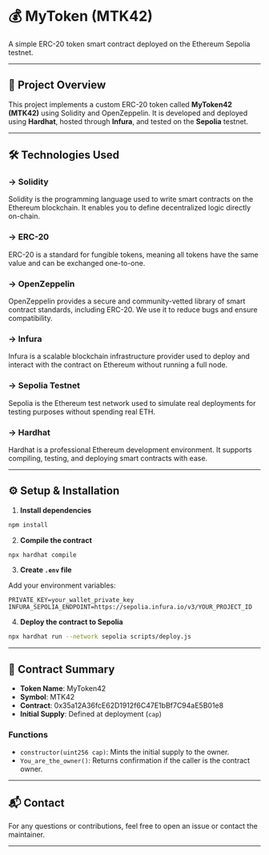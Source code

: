 # 💰 MyToken (MTK42)

A simple ERC-20 token smart contract deployed on the Ethereum Sepolia testnet.

---

## 📌 Project Overview

This project implements a custom ERC-20 token called **MyToken42 (MTK42)** using Solidity and OpenZeppelin. It is developed and deployed using **Hardhat**, hosted through **Infura**, and tested on the **Sepolia** testnet.

---

## 🛠️ Technologies Used

### → Solidity
Solidity is the programming language used to write smart contracts on the Ethereum blockchain. It enables you to define decentralized logic directly on-chain.

### → ERC-20
ERC-20 is a standard for fungible tokens, meaning all tokens have the same value and can be exchanged one-to-one.

### → OpenZeppelin
OpenZeppelin provides a secure and community-vetted library of smart contract standards, including ERC-20. We use it to reduce bugs and ensure compatibility.

### → Infura
Infura is a scalable blockchain infrastructure provider used to deploy and interact with the contract on Ethereum without running a full node.

### → Sepolia Testnet
Sepolia is the Ethereum test network used to simulate real deployments for testing purposes without spending real ETH.

### → Hardhat
Hardhat is a professional Ethereum development environment. It supports compiling, testing, and deploying smart contracts with ease.

---


## ⚙️ Setup & Installation

1. **Install dependencies**

```bash
npm install
```

2. **Compile the contract**

```bash
npx hardhat compile
```

3. **Create `.env` file**

Add your environment variables:

```env
PRIVATE_KEY=your_wallet_private_key
INFURA_SEPOLIA_ENDPOINT=https://sepolia.infura.io/v3/YOUR_PROJECT_ID
```

4. **Deploy the contract to Sepolia**

```bash
npx hardhat run --network sepolia scripts/deploy.js
```

---

## 📄 Contract Summary

- **Token Name**: MyToken42
- **Symbol**: MTK42
- **Contract**: 0x35a12A36fcE62D1912f6C47E1bBf7C94aE5B01e8
- **Initial Supply**: Defined at deployment (`cap`)

### Functions

- `constructor(uint256 cap)`: Mints the initial supply to the owner.
- `You_are_the_owner()`: Returns confirmation if the caller is the contract owner.

---

## 📬 Contact

For any questions or contributions, feel free to open an issue or contact the maintainer.

---